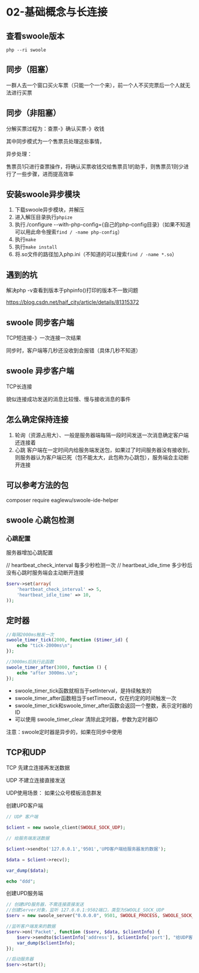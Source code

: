 # 02-基础概念与长连接

## 查看swoole版本

    php --ri swoole


## 同步（阻塞）

一群人去一个窗口买火车票（只能一个一个来），前一个人不买完票后一个人就无法进行买票

## 同步（非阻塞）

分解买票过程为：查票-》确认买票-》收钱

其中同步模式为一个售票员处理这些事情，

异步处理：

售票员1只进行查票操作，将确认买票收钱交给售票员1的助手，则售票员1则少进行了一些步骤，进而提高效率

## 安装swoole异步模块

1. 下载swoole异步模块，并解压
2. 进入解压目录执行`phpize`
3. 执行./configure --with-php-config={自己的php-config目录}（如果不知道可以用此命令搜索`find / -name php-config`）
4. 执行`make`
5. 执行`make install`
6. 将.so文件的路径加入php.ini（不知道的可以搜索`find / -name *.so`）

## 遇到的坑

解决php -v查看到版本于phpinfo()打印的版本不一致问题

https://blog.csdn.net/haif_city/article/details/81315372


## swoole 同步客户端

TCP短连接-》一次连接一次结果

同步时，客户端等几秒还没收到会报错（具体几秒不知道）

## swoole 异步客户端

TCP长连接

貌似连接成功发送的消息比较慢、慢与接收消息的事件


## 怎么确定保持连接

1. 轮询（资源占用大）、一般是服务器端每隔一段时间发送一次消息确定客户端还连接着
2. 心跳 客户端在一定时间内给服务端发送包，如果过了时间服务器没有接收到，则服务器认为客户端已死（包不能太大，此包称为心跳包），服务端会主动断开连接

## 可以参考方法的包

composer require eaglewu/swoole-ide-helper

## swoole 心跳包检测

### 心跳配置

服务器增加心跳配置

// heartbeat_check_interval 每多少秒检测一次
// heartbeat_idle_time 多少秒后没有心跳时服务端会主动断开连接

```php
$serv->set(array(
    'heartbeat_check_interval' => 5,
    'heartbeat_idle_time' => 10,
));
```

## 定时器

```php
//每隔2000ms触发一次
swoole_timer_tick(2000, function ($timer_id) {
    echo "tick-2000ms\n";
});

//3000ms后执行此函数
swoole_timer_after(3000, function () {
    echo "after 3000ms.\n";
});
```

* swoole_timer_tick函数就相当于setInterval，是持续触发的
* swoole_timer_after函数相当于setTimeout，仅在约定的时间触发一次
* swoole_timer_tick和swoole_timer_after函数会返回一个整数，表示定时器的ID
* 可以使用 swoole_timer_clear 清除此定时器，参数为定时器ID

注意：swoole定时器是异步的，如果在同步中使用


## TCP和UDP

TCP 先建立连接再发送数据

UDP 不建立连接直接发送

UDP使用场景： 如果公众号模板消息群发

创建UPD客户端

```php
// UDP 客户端

$client = new swoole_client(SWOOLE_SOCK_UDP);

// 给服务端发送数据

$client->sendto('127.0.0.1','9501','UPD客户端给服务器发的数据');

$data = $client->recv();

var_dump($data);

echo "ddd";
```

创建UPD服务端

```php
// 创建UPD服务器，不需连接直接发送
//创建Server对象，监听 127.0.0.1:9502端口，类型为SWOOLE_SOCK_UDP
$serv = new swoole_server("0.0.0.0", 9501, SWOOLE_PROCESS, SWOOLE_SOCK_UDP);

//监听客户端发来的数据
$serv->on('Packet', function ($serv, $data, $clientInfo) {
    $serv->sendto($clientInfo['address'], $clientInfo['port'], "给UDP客户端发送一个消息 ".$data);
    var_dump($clientInfo);
});

//启动服务器
$serv->start();
```
